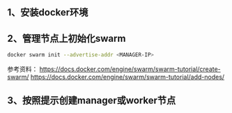 1、安装docker环境
----


2、管理节点上初始化swarm
----
```bash
docker swarm init --advertise-addr <MANAGER-IP>
```

参考资料：
https://docs.docker.com/engine/swarm/swarm-tutorial/create-swarm/
https://docs.docker.com/engine/swarm/swarm-tutorial/add-nodes/

3、按照提示创建manager或worker节点
----
